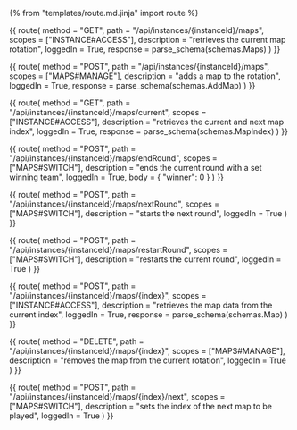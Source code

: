 {% from "templates/route.md.jinja" import route %}

{{ route(
  method = "GET",
  path = "/api/instances/{instanceId}/maps",
  scopes = ["INSTANCE#ACCESS"],
  description = "retrieves the current map rotation",
  loggedIn = True,
  response = parse_schema(schemas.Maps)
) }}

{{ route(
  method = "POST",
  path = "/api/instances/{instanceId}/maps",
  scopes = ["MAPS#MANAGE"],
  description = "adds a map to the rotation",
  loggedIn = True,
  response = parse_schema(schemas.AddMap)
) }}

{{ route(
  method = "GET",
  path = "/api/instances/{instanceId}/maps/current",
  scopes = ["INSTANCE#ACCESS"],
  description = "retrieves the current and next map index",
  loggedIn = True,
  response = parse_schema(schemas.MapIndex)
) }}

{{ route(
  method = "POST",
  path = "/api/instances/{instanceId}/maps/endRound",
  scopes = ["MAPS#SWITCH"],
  description = "ends the current round with a set winning team",
  loggedIn = True,
  body = {
    "winner": 0
  }
) }}

{{ route(
  method = "POST",
  path = "/api/instances/{instanceId}/maps/nextRound",
  scopes = ["MAPS#SWITCH"],
  description = "starts the next round",
  loggedIn = True
) }}

{{ route(
  method = "POST",
  path = "/api/instances/{instanceId}/maps/restartRound",
  scopes = ["MAPS#SWITCH"],
  description = "restarts the current round",
  loggedIn = True
) }}

{{ route(
  method = "POST",
  path = "/api/instances/{instanceId}/maps/{index}",
  scopes = ["INSTANCE#ACCESS"],
  description = "retrieves the map data from the current index",
  loggedIn = True,
  response = parse_schema(schemas.Map)
) }}

{{ route(
  method = "DELETE",
  path = "/api/instances/{instanceId}/maps/{index}",
  scopes = ["MAPS#MANAGE"],
  description = "removes the map from the current rotation",
  loggedIn = True
) }}

{{ route(
  method = "POST",
  path = "/api/instances/{instanceId}/maps/{index}/next",
  scopes = ["MAPS#SWITCH"],
  description = "sets the index of the next map to be played",
  loggedIn = True
) }}